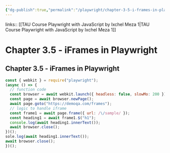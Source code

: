 ```yaml
---
{"dg-publish":true,"permalink":"/playwright/chapter-3-5-i-frames-in-playwright/","tags":["playwright"]}
---
```


links:: [[TAU Course Playwright with JavaScript by Ixchel Meza 1\|TAU Course Playwright with JavaScript by Ixchel Meza 1]]

# Chapter 3.5 - iFrames in Playwright

## Chapter 3.5 - iFrames in Playwright

```JavaScript
const { webkit } = require("playwright");
(async () => {
  // function code
  const browser = await webkit.launch({ headless: false, slowMo: 200 });
  const page = await browser.newPage();
  await page.goto("https://demoqa.com/frames");
  // logic to handle iframe
  const frame1 = await page.frame({ url: /\/sample/ });
  const heading1 = await frame1.$("h1");
  console.log(await heading1.innerText());
  await browser.close();
})();
sole.log(await heading1.innerText());
await browser.close();
})();

```